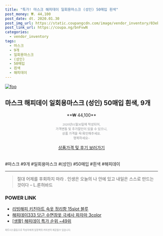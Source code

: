 ```yaml
--- 
title: "특가! 마스크 해피데이 일회용마스크 (성인) 50매입 흰색" 
post_money: ₩. 44,100 
post_date: dt. 2020.01.30 
post_img_url: https://static.coupangcdn.com/image/vendor_inventory/03eb/49a99ecb4a5db87037940807c1a9692927a03b061951665e50394a6eb328.jpg 
post_link_url: https://coupa.ng/bnFvwN 
categories: 
  - vendor_inventory 
tags: 
  - 마스크 
  - 9개 
  - 일회용마스크 
  - (성인) 
  - 50매입 
  - 흰색 
  - 해피데이 
--- 
```

[![foo](https://static.coupangcdn.com/image/vendor_inventory/03eb/49a99ecb4a5db87037940807c1a9692927a03b061951665e50394a6eb328.jpg)](https://coupa.ng/bnFvwN) 

## 마스크 해피데이 일회용마스크 (성인) 50매입 흰색, 9개 
<p style="text-align: center;">**₩ 44,100**</p> 
<p style="text-align: center;"><span style="color: #898c8f; font-family: Georgia,Times,serif; font-size: 0.75em;">2020년01월30일에 작성되어, <br>가격변동 및 추가할인이 있을 수 있으니,<br> 상품 가격을 꼭!확인해주세요.<br>행복하세요~</span> 
</p>	 
<div markdown="0" style="text-align: center;"><a href="https://coupa.ng/bnFvwN" class="btn btn--success">상품가격 및 후기 보러가기</a></div> 
<br><br> 
  #마스크 #9개 #일회용마스크 #(성인) #50매입 #흰색 #해피데이 
<hr> 

> 절대 어제를 후회하지 마라 . 인생은 오늘의 나 안에 있고 내일은 스스로 만드는 것이다 – L.론허바드 


### POWER LINK

* <a href="https://blog.naver.com/an0733/221785368563" target="_blank">리빙해피 키친아트 속옷 정리함 15slot 블루</a>
* <a href="https://blog.naver.com/sakai111/221781103918" target="_blank">해피데이333 당근 수면잠옷 극세사 파자마 3color</a>
* <a href="https://blog.naver.com/sakai111/221789498774" target="_blank"> [생활] 해피데이 특가 순위 ~49위</a>

<span style="color: #898c8f; font-family: Georgia,Times,serif; font-size: 0.55em;">파트너스활동으로 작성자에게 일정액의 커미션이 제공될수 있습니다.</span> 
